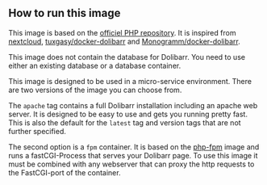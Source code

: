 
## How to run this image

This image is based on the [officiel PHP repository](https://registry.hub.docker.com/_/php/).
It is inspired from [nextcloud](https://github.com/nextcloud/docker), [tuxgasy/docker-dolibarr](https://github.com/tuxgasy/docker-dolibarr) and [Monogramm/docker-dolibarr](https://github.com/Monogramm/docker-dolibarr).

This image does not contain the database for Dolibarr. You need to use either an existing database or a database container.

This image is designed to be used in a micro-service environment. There are two versions of the image you can choose from.

The `apache` tag contains a full Dolibarr installation including an apache web server. It is designed to be easy to use and gets you running pretty fast. This is also the default for the `latest` tag and version tags that are not further specified.

The second option is a `fpm` container. It is based on the [php-fpm](https://hub.docker.com/_/php/) image and runs a fastCGI-Process that serves your Dolibarr page. To use this image it must be combined with any webserver that can proxy the http requests to the FastCGI-port of the container.
